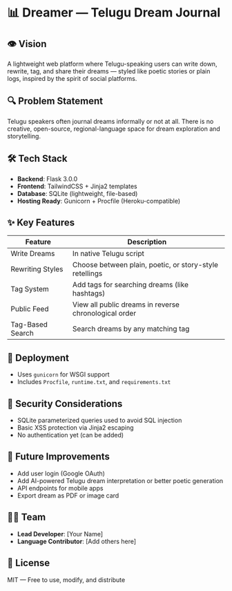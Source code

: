 # 📊 Dreamer — Telugu Dream Journal

## 👁️ Vision
A lightweight web platform where Telugu-speaking users can write down, rewrite, tag, and share their dreams — styled like poetic stories or plain logs, inspired by the spirit of social platforms.

## 🔍 Problem Statement
Telugu speakers often journal dreams informally or not at all. There is no creative, open-source, regional-language space for dream exploration and storytelling.

## 🛠 Tech Stack
- **Backend**: Flask 3.0.0
- **Frontend**: TailwindCSS + Jinja2 templates
- **Database**: SQLite (lightweight, file-based)
- **Hosting Ready**: Gunicorn + Procfile (Heroku-compatible)

## ✨ Key Features
| Feature             | Description                                                |
|---------------------|------------------------------------------------------------|
| Write Dreams        | In native Telugu script                                     |
| Rewriting Styles    | Choose between plain, poetic, or story-style retellings    |
| Tag System          | Add tags for searching dreams (like hashtags)              |
| Public Feed         | View all public dreams in reverse chronological order      |
| Tag-Based Search    | Search dreams by any matching tag                          |

## 🚀 Deployment
- Uses `gunicorn` for WSGI support
- Includes `Procfile`, `runtime.txt`, and `requirements.txt`

## 🔐 Security Considerations
- SQLite parameterized queries used to avoid SQL injection
- Basic XSS protection via Jinja2 escaping
- No authentication yet (can be added)

## 🔄 Future Improvements
- Add user login (Google OAuth)
- Add AI-powered Telugu dream interpretation or better poetic generation
- API endpoints for mobile apps
- Export dream as PDF or image card

## 👨‍💻 Team
- **Lead Developer**: [Your Name]
- **Language Contributor**: [Add others here]

## 📜 License
MIT — Free to use, modify, and distribute
